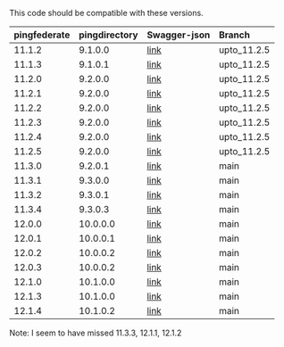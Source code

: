 This code should be compatible with these versions.   

| pingfederate | pingdirectory  | Swagger-json | Branch       |    
| :----------- | :------------- | :----------- | :------------|   
| 11.1.2       | 9.1.0.0        | [link](11.1.2/swagger.json)   | upto_11.2.5  |  
| 11.1.3       | 9.1.0.1        | [link](11.1.3/swagger.json)   | upto_11.2.5  |   
| 11.2.0       | 9.2.0.0        | [link](11.2.0/swagger.json)   | upto_11.2.5  |   
| 11.2.1       | 9.2.0.0        | [link](11.2.1/swagger.json)   | upto_11.2.5  | 
| 11.2.2       | 9.2.0.0        | [link](11.2.2/swagger.json)   | upto_11.2.5  |   
| 11.2.3       | 9.2.0.0        | [link](11.2.3/swagger.json)   | upto_11.2.5  |  
| 11.2.4       | 9.2.0.0        | [link](11.2.4/swagger.json)   | upto_11.2.5  |  
| 11.2.5       | 9.2.0.0        | [link](11.2.5/swagger.json)   | upto_11.2.5  |   
| 11.3.0       | 9.2.0.1        | [link](11.3.0/swagger.json)   | main         |  
| 11.3.1       | 9.3.0.0        | [link](11.3.1/swagger.json)   | main         |   
| 11.3.2       | 9.3.0.1        | [link](11.3.2/swagger.json)   | main         | 
| 11.3.4       | 9.3.0.3        | [link](11.3.4/swagger.json)   | main         |   
| 12.0.0       | 10.0.0.0       | [link](12.0.0/swagger.json)   | main         | 
| 12.0.1       | 10.0.0.1       | [link](12.0.1/swagger.json)   | main         | 
| 12.0.2       | 10.0.0.2       | [link](12.0.2/swagger.json)   | main         | 
| 12.0.3       | 10.0.0.2       | [link](12.0.3/swagger.json)   | main         | 
| 12.1.0       | 10.1.0.0       | [link](12.1.0/swagger.json)   | main         | 
| 12.1.3       | 10.1.0.0       | [link](12.1.3/swagger.json)   | main         | 
| 12.1.4       | 10.1.0.2       | [link](12.1.4/swagger.json)   | main         | 



Note: I seem to have missed 11.3.3, 12.1.1, 12.1.2

